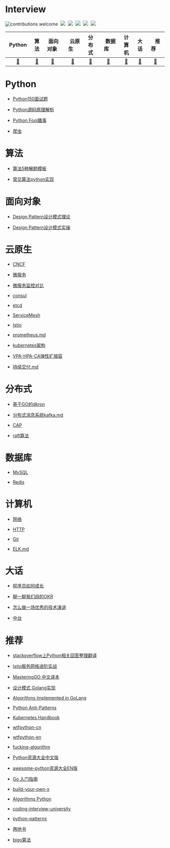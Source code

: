 # Interview
![contributions welcome](https://img.shields.io/static/v1.svg?label=Contributions&message=Welcome&style=flat-square&color=blueviolet)&nbsp;
![](https://img.shields.io/github/license/dasydong/interview)&nbsp;
![](https://badgen.net/github/stars/dasydong/interview)&nbsp;
![](https://badgen.net/github/forks/dasydong/interview)&nbsp;
![](https://img.shields.io/github/repo-size/dasydong/interview?color=orange)&nbsp;
<a href="https://gitstar-ranking.com/repositories"> <img src="https://badgen.net/badge/Rank/22369?icon=github&color=4ab8a1"></a>

| &nbsp; Python &nbsp; | 算法 | &nbsp;面向对象&nbsp;|&nbsp;&nbsp;&nbsp;云原生&nbsp;&nbsp;&nbsp;|         分布式| &nbsp;&nbsp;&nbsp;数据库&nbsp;&nbsp;&nbsp;  |计算机  |大话|&nbsp;&nbsp;&nbsp;推荐&nbsp;&nbsp;&nbsp;|
| :---: | :----: | :---: | :----: | :----: | :----: | :----: | :----: | :----: |
| [🔨](#python) | [🔨](#算法) | [🔨](#面向对象) | [🔨](#云原生) |[🔨](#分布式)| [🔨](#数据库) | [🔨](#计算机)| [🔨](#大话) | [🔨](#推荐)|


# Python

* [Python150面试题](./notes/python_interview.md)

* [Python源码原理解析](./notes/python_analyse.md)

* [Python Fool趣事](./notes/python_fool.md)

* [爬虫](./notes/spider.md)


# 算法

* [算法5种解题模板](./notes/algorithm.md)

* [常见算法python实现](./notes/algorithm_code.md)

# 面向对象

* [Design Pattern设计模式理论](./notes/design_pattern.md)

* [Design Pattern设计模式实操](./notes/code/design_pattern/创建型模式-单例模式.py)

# 云原生

* [CNCF](./notes/cncf.md)

* [微服务](./notes/microservice.md)

* [微服务监控对比](./notes/monitor.md)

* [consul](./notes/consul.md)

* [etcd](./notes/etcd.md)

* [ServiceMesh](./notes/servicemesh.md)

* [Istio](./notes/istio.md)

* [prometheus.md](./notes/prometheus.md)

* [kubernetes架构](./notes/kubernetes.md)

* [VPA-HPA-CA弹性扩缩容](./notes/kubernetes_vpa_hpa_ca.md)

* [持续交付.md](./notes/cicd.md)

# 分布式

* [基于GO的dkron](./notes/dkron.md)

* [分布式消息系统kafka.md](./notes/kafka.md)

* [CAP](./notes/cap.md)

* [raft算法](./notes/raft.md)

# 数据库
* [MySQL](./notes/mysql.md)

* [Redis](./notes/redis.md)

# 计算机

* [网络](./notes/git.md)

* [HTTP](./notes/elk.md)

* [Git](./notes/git.md)

* [ELK.md](./notes/elk.md)

# 大话
* [程序员如何成长](./notes/be_programmer.md)

* [聊一聊我们组的OKR](./notes/okr.md)

* [怎么做一场优秀的技术演讲](./notes/talk.md)

* [中台](./notes/zhongtai.md)

# 推荐
* [stackoverflow上Python相关回答整理翻译](https://github.com/wklken/stackoverflow-py-top-qa)

* [Istio服务网格进阶实战](https://github.com/servicemesher/istio-handbook)

* [MasteringGO 中文译本](https://github.com/hantmac/Mastering_Go_ZH_CN)

* [设计模式 Golang实现](https://github.com/senghoo/golang-design-pattern)

* [Algorithms Implemented in GoLang](https://github.com/TheAlgorithms/Go)

* [Python Anti-Patterns](https://github.com/quantifiedcode/python-anti-patterns)

* [Kubernetes Handbook ](https://github.com/feiskyer/kubernetes-handbook)

* [wtfpython-cn](https://github.com/leisurelicht/wtfpython-cn)

* [wtfpython-en](https://github.com/satwikkansal/wtfpython)

* [fucking-algorithm](https://github.com/labuladong/fucking-algorithm)

* [Python资源大全中文版](https://github.com/jobbole/awesome-python-cn)

* [awesome-python资源大全EN版](https://github.com/vinta/awesome-python)

* [Go 入门指南](https://github.com/unknwon/the-way-to-go_ZH_CN)

* [build-your-own-x](https://github.com/danistefanovic/build-your-own-x)

* [Algorithms Python](https://github.com/TheAlgorithms/Python)

* [coding-interview-university](https://github..com/jwasham/coding-interview-university)

* [python-patterns](https://github.com/faif/python-patterns)

* [两地书](https://www.cnblogs.com/xiexj/p/9108020.html)

* [bigo算法](https://www.bigocheatsheet.com/)